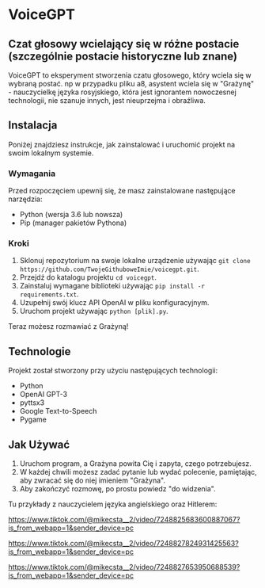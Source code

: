 
# VoiceGPT 
## Czat głosowy wcielający się w różne postacie (szczególnie postacie historyczne lub znane)
VoiceGPT to eksperyment stworzenia czatu głosowego, który wciela się w wybraną postać. np w przypadku pliku a8, asystent wciela się w "Grażynę" - nauczycielkę języka rosyjskiego, która jest ignorantem nowoczesnej technologii, nie szanuje innych, jest nieuprzejma i obraźliwa. 


## Instalacja
Poniżej znajdziesz instrukcje, jak zainstalować i uruchomić projekt na swoim lokalnym systemie.
### Wymagania

Przed rozpoczęciem upewnij się, że masz zainstalowane następujące narzędzia:
- Python (wersja 3.6 lub nowsza)
- Pip (manager pakietów Pythona)

### Kroki

1. Sklonuj repozytorium na swoje lokalne urządzenie używając `git clone https://github.com/TwojeGithuboweImie/voicegpt.git`.
2. Przejdź do katalogu projektu `cd voicegpt`.
3. Zainstaluj wymagane biblioteki używając `pip install -r requirements.txt`.
4. Uzupełnij swój klucz API OpenAI w pliku konfiguracyjnym.
5. Uruchom projekt używając `python [plik].py`.

Teraz możesz rozmawiać z Grażyną!

## Technologie
Projekt został stworzony przy użyciu następujących technologii:
- Python
- OpenAI GPT-3
- pyttsx3
- Google Text-to-Speech
- Pygame

## Jak Używać
1. Uruchom program, a Grażyna powita Cię i zapyta, czego potrzebujesz.
2. W każdej chwili możesz zadać pytanie lub wydać polecenie, pamiętając, aby zwracać się do niej imieniem "Grażyna".
3. Aby zakończyć rozmowę, po prostu powiedz "do widzenia".

Tu przykłady z nauczycielem języka angielskiego oraz Hitlerem:

https://www.tiktok.com/@mikecsta__2/video/7248825683600887067?is_from_webapp=1&sender_device=pc

https://www.tiktok.com/@mikecsta__2/video/7248827824931425563?is_from_webapp=1&sender_device=pc

https://www.tiktok.com/@mikecsta__2/video/7248827653950688539?is_from_webapp=1&sender_device=pc
